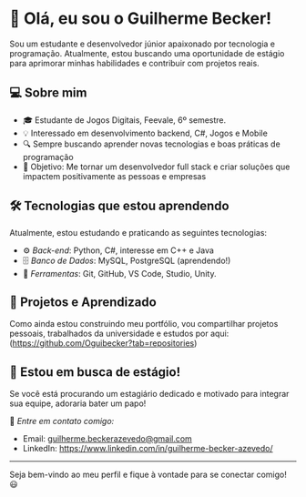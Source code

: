 # 👋 Olá, eu sou o Guilherme Becker!

Sou um estudante e desenvolvedor júnior apaixonado por tecnologia e programação. Atualmente, estou buscando uma oportunidade de estágio para aprimorar minhas habilidades e contribuir com projetos reais.

## 💻 Sobre mim
- 🎓 Estudante de Jogos Digitais, Feevale, 6º semestre.
- 💡 Interessado em desenvolvimento backend, C#, Jogos e Mobile
- 🔍 Sempre buscando aprender novas tecnologias e boas práticas de programação
- 🎯 Objetivo: Me tornar um desenvolvedor full stack e criar soluções que impactem positivamente as pessoas e empresas

## 🛠️ Tecnologias que estou aprendendo

Atualmente, estou estudando e praticando as seguintes tecnologias:
- ⚙️ *Back-end*: Python, C#, interesse em C++ e Java
- 🗄️ *Banco de Dados*: MySQL, PostgreSQL (aprendendo!)
- 🔧 *Ferramentas*: Git, GitHub, VS Code, Studio, Unity.

## 📌 Projetos e Aprendizado
Como ainda estou construindo meu portfólio, vou compartilhar projetos pessoais, trabalhados da universidade e estudos por aqui:
(https://github.com/Oguibecker?tab=repositories)
## 🤝 Estou em busca de estágio!
Se você está procurando um estagiário dedicado e motivado para integrar sua equipe, adoraria bater um papo!

📩 *Entre em contato comigo:*
- Email: guilherme.beckerazevedo@gmail.com
- LinkedIn: https://www.linkedin.com/in/guilherme-becker-azevedo/

---
Seja bem-vindo ao meu perfil e fique à vontade para se conectar comigo! 😃
